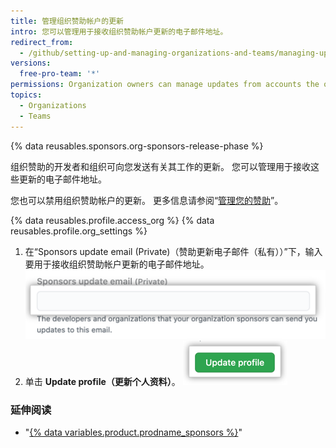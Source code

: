 ```yaml
---
title: 管理组织赞助帐户的更新
intro: 您可以管理用于接收组织赞助帐户更新的电子邮件地址。
redirect_from:
  - /github/setting-up-and-managing-organizations-and-teams/managing-updates-from-accounts-your-organization-sponsors
versions:
  free-pro-team: '*'
permissions: Organization owners can manage updates from accounts the organization sponsors.
topics:
  - Organizations
  - Teams
---
```


{% data reusables.sponsors.org-sponsors-release-phase %}

组织赞助的开发者和组织可向您发送有关其工作的更新。 您可以管理用于接收这些更新的电子邮件地址。

您也可以禁用组织赞助帐户的更新。 更多信息请参阅“[管理您的赞助](/sponsors/sponsoring-open-source-contributors/managing-your-sponsorship#managing-email-updates-for-your-sponsorship)”。

{% data reusables.profile.access_org %}
{% data reusables.profile.org_settings %}
1. 在“Sponsors update email (Private)（赞助更新电子邮件（私有））”下，输入要用于接收组织赞助帐户更新的电子邮件地址。 ![输入用于接收被赞助帐户更新的电子邮件地址的文本框](/assets/images/help/sponsors/organization-update-email-textbox.png)
1. 单击 **Update profile（更新个人资料）**。 ![更新个人资料按钮](/assets/images/help/organizations/update-profile-button.png)

### 延伸阅读

- "[{% data variables.product.prodname_sponsors %}](/sponsors)"
